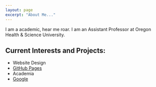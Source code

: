 ```yaml
---
layout: page
excerpt: "About Me..."
---
```


I am a academic, hear me roar. I am an Assistant Professor at Oregon Health & Science University.

## Current Interests and Projects:

- Website Design
- [GitHub Pages](http://laderast.github.io)
- Academia
- [Google](http://www.google.com)
